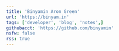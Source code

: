 ```yaml
---
title: 'Binyamin Aron Green'
url: 'https://binyam.in'
tags: ['developer', 'blog', 'notes',]
githubacct: 'https://github.com/binyamin'
nsfw: false
rss: true
---
```

